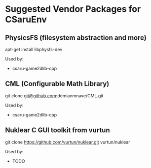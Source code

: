 Suggested Vendor Packages for CSaruEnv
======================================


## PhysicsFS (filesystem abstraction and more)
apt-get install libphysfs-dev

Used by:
- csaru-game2dlib-cpp


## CML (Configurable Math Library)
git clone git@github.com:demianmnave/CML.git

Used by:
- csaru-game2dlib-cpp


## Nuklear C GUI toolkit from vurtun
git clone https://github.com/vurtun/nuklear.git vurtun/nuklear

Used by:
- TODO

